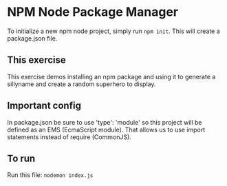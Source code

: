 # NPM Node Package Manager

To initialize a new npm node project, simply run `npm init`. This will create a package.json file.

## This exercise

This exercise demos installing an npm package and using it to generate a sillyname and create a random superhero to display.

## Important config

In package.json be sure to use 'type': 'module' so this project will be defined as an EMS (EcmaScript module). That allows us to use import statements instead of require (CommonJS).

## To run

Run this file: `nodemon index.js`
